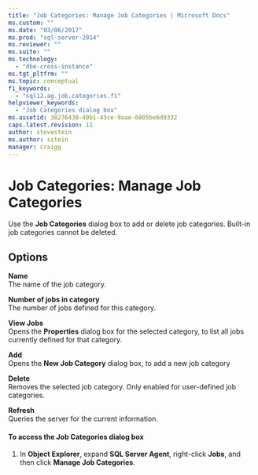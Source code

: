 ```yaml
---
title: "Job Categories: Manage Job Categories | Microsoft Docs"
ms.custom: ""
ms.date: "03/06/2017"
ms.prod: "sql-server-2014"
ms.reviewer: ""
ms.suite: ""
ms.technology: 
  - "dbe-cross-instance"
ms.tgt_pltfrm: ""
ms.topic: conceptual
f1_keywords: 
  - "sql12.ag.job.categories.f1"
helpviewer_keywords: 
  - "Job Categories dialog box"
ms.assetid: 38276438-40b1-43ce-9aae-6805be6d9332
caps.latest.revision: 11
author: stevestein
ms.author: sstein
manager: craigg
---
```

# Job Categories: Manage Job Categories
  Use the **Job Categories** dialog box to add or delete job categories. Built-in job categories cannot be deleted.  
  
## Options  
 **Name**  
 The name of the job category.  
  
 **Number of jobs in category**  
 The number of jobs defined for this category.  
  
 **View Jobs**  
 Opens the **Properties** dialog box for the selected category, to list all jobs currently defined for that category.  
  
 **Add**  
 Opens the **New Job Category** dialog box, to add a new job category  
  
 **Delete**  
 Removes the selected job category. Only enabled for user-defined job categories.  
  
 **Refresh**  
 Queries the server for the current information.  
  
#### To access the Job Categories dialog box  
  
1.  In **Object Explorer**, expand **SQL Server Agent**, right-click **Jobs**, and then click **Manage Job Categories**.  
  
  
